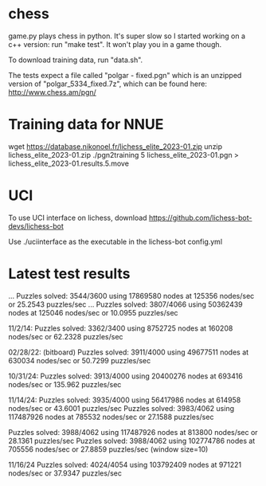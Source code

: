 chess
=====
game.py plays chess in python.  It's super slow so I started working on a c++ version: run "make test".  It won't play you in a game though.

To download training data, run "data.sh".

The tests expect a file called "polgar - fixed.pgn" which is an unzipped version of "polgar_5334_fixed.7z", which can be found here: http://www.chess.am/pgn/

Training data for NNUE
===
wget https://database.nikonoel.fr/lichess_elite_2023-01.zip
unzip lichess_elite_2023-01.zip
./pgn2training 5 lichess_elite_2023-01.pgn  > lichess_elite_2023-01.results.5.move

UCI
====

To use UCI interface on lichess, download https://github.com/lichess-bot-devs/lichess-bot

Use ./uciinterface as the executable in the lichess-bot config.yml

Latest test results
====
 ...
 Puzzles solved: 3544/3600 using 17869580 nodes at 125356 nodes/sec or 25.2543 puzzles/sec
 ...
 Puzzles solved: 3807/4066 using 50362439 nodes at 125046 nodes/sec or 10.0955 puzzles/sec

11/2/14:
Puzzles solved: 3362/3400 using 8752725 nodes at 160208 nodes/sec or 62.2328 puzzles/sec

02/28/22: (bitboard)
Puzzles solved: 3911/4000 using 49677511 nodes at 630034 nodes/sec or 50.7299 puzzles/sec

10/31/24:
Puzzles solved: 3913/4000 using 20400276 nodes at 693416 nodes/sec or 135.962 puzzles/sec

11/14/24:
Puzzles solved: 3935/4000 using 56417986 nodes at 614958 nodes/sec or 43.6001 puzzles/sec
Puzzles solved: 3983/4062 using 117487926 nodes at 785532 nodes/sec or 27.1588 puzzles/sec

Puzzles solved: 3988/4062 using 117487926 nodes at 813800 nodes/sec or 28.1361 puzzles/sec
Puzzles solved: 3988/4062 using 102774786 nodes at 705556 nodes/sec or 27.8859 puzzles/sec (window size=10)



11/16/24
Puzzles solved: 4024/4054 using 103792409 nodes at 971221 nodes/sec or 37.9347 puzzles/sec
